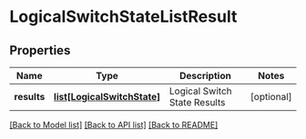 # LogicalSwitchStateListResult

## Properties
Name | Type | Description | Notes
------------ | ------------- | ------------- | -------------
**results** | [**list[LogicalSwitchState]**](LogicalSwitchState.md) | Logical Switch State Results | [optional] 

[[Back to Model list]](../README.md#documentation-for-models) [[Back to API list]](../README.md#documentation-for-api-endpoints) [[Back to README]](../README.md)

